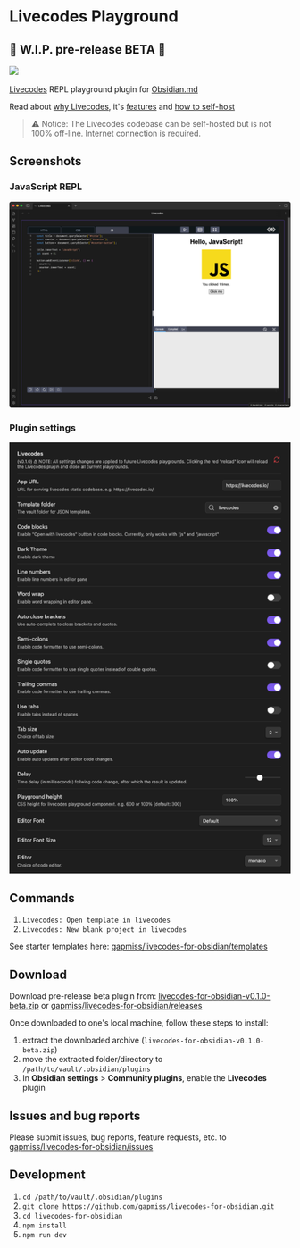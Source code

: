 # Livecodes Playground

## 🚧 W.I.P. pre-release BETA 🚧

<img src="https://livecodes.io/docs/img/livecodes-logo.svg" style="width:200px; margin: 0 auto;">

[Livecodes](https://livecodes.io/docs/overview) REPL playground plugin for [Obsidian.md](https://obsidian.md)

Read about [why Livecodes](https://livecodes.io/docs/why), it's [features](https://livecodes.io/docs/features/) and [how to self-host](https://livecodes.io/docs/features/self-hosting)

> ⚠️ Notice:
> The Livecodes codebase can be self-hosted but is not 100% off-line. Internet connection is required.

## Screenshots

### JavaScript REPL

![screenshot of JavaScript REPL](assets/CleanShot-Obsidian-(Livecodes%20-%20LIVECODES-PLUGIN%20-%20Obsidian%20v1.4.2)-20230806152651.png)

### Plugin settings

![screenshot of plugin settings](assets/CleanShot-Obsidian-(Livecodes%20-%20LIVECODES-PLUGIN%20-%20Obsidian%20v1.4.2)-20230806153030.png)

## Commands

1. `Livecodes: Open template in livecodes`
2. `Livecodes: New blank project in livecodes`

See starter templates here: [gapmiss/livecodes-for-obsidian/templates](https://github.com/gapmiss/livecodes-for-obsidian/tree/master/templates)

## Download

Download pre-release beta plugin from: [livecodes-for-obsidian-v0.1.0-beta.zip](https://github.com/gapmiss/livecodes-for-obsidian/releases/download/0.1.0-beta/livecodes-for-obsidian-v0.1.0-beta.zip) or [gapmiss/livecodes-for-obsidian/releases](https://github.com/gapmiss/livecodes-for-obsidian/releases)

Once downloaded to one's local machine, follow these steps to install:

1. extract the downloaded archive (`livecodes-for-obsidian-v0.1.0-beta.zip`)
2. move the extracted folder/directory to `/path/to/vault/.obsidian/plugins`
3. In **Obsidian settings** > **Community plugins**, enable the **Livecodes** plugin

## Issues and bug reports

Please submit issues, bug reports, feature requests, etc. to [gapmiss/livecodes-for-obsidian/issues](https://github.com/gapmiss/livecodes-for-obsidian/issues)

## Development

1. `cd /path/to/vault/.obsidian/plugins`
2. `git clone https://github.com/gapmiss/livecodes-for-obsidian.git`
3. `cd livecodes-for-obsidian`
4. `npm install`
5. `npm run dev`